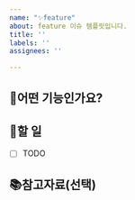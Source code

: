 ```yaml
---
name: "✨feature"
about: feature 이슈 템플릿입니다.
title: ''
labels: ''
assignees: ''

---
```


## 📄어떤 기능인가요?

## 🏁할 일
- [ ] TODO

## 📚참고자료(선택)
